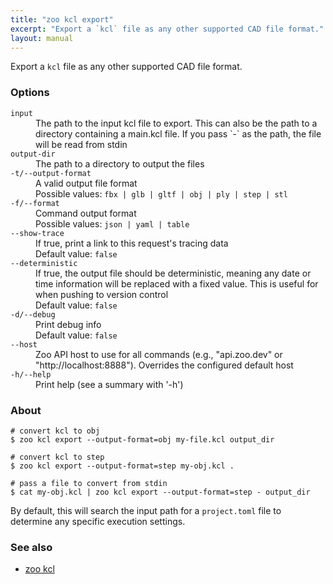 ```yaml
---
title: "zoo kcl export"
excerpt: "Export a `kcl` file as any other supported CAD file format."
layout: manual
---
```


Export a `kcl` file as any other supported CAD file format.

### Options

<dl class="flags">
   <dt><code>input</code></dt>
   <dd>The path to the input kcl file to export. This can also be the path to a directory containing a main.kcl file. If you pass `-` as the path, the file will be read from stdin</dd>

   <dt><code>output-dir</code></dt>
   <dd>The path to a directory to output the files</dd>

   <dt><code>-t/--output-format</code></dt>
   <dd>A valid output file format<br/>Possible values: <code>fbx | glb | gltf | obj | ply | step | stl</code></dd>

   <dt><code>-f/--format</code></dt>
   <dd>Command output format<br/>Possible values: <code>json | yaml | table</code></dd>

   <dt><code>--show-trace</code></dt>
   <dd>If true, print a link to this request's tracing data<br/>Default value: <code>false</code></dd>

   <dt><code>--deterministic</code></dt>
   <dd>If true, the output file should be deterministic, meaning any date or time information will be replaced with a fixed value. This is useful for when pushing to version control<br/>Default value: <code>false</code></dd>

   <dt><code>-d/--debug</code></dt>
   <dd>Print debug info<br/>Default value: <code>false</code></dd>

   <dt><code>--host</code></dt>
   <dd>Zoo API host to use for all commands (e.g., "api.zoo.dev" or "http://localhost:8888"). Overrides the configured default host</dd>

   <dt><code>-h/--help</code></dt>
   <dd>Print help (see a summary with '-h')</dd>
</dl>


### About

```
# convert kcl to obj
$ zoo kcl export --output-format=obj my-file.kcl output_dir

# convert kcl to step
$ zoo kcl export --output-format=step my-obj.kcl .

# pass a file to convert from stdin
$ cat my-obj.kcl | zoo kcl export --output-format=step - output_dir
```

By default, this will search the input path for a `project.toml` file to determine any specific execution settings.

### See also

* [zoo kcl](./zoo_kcl)